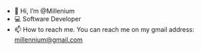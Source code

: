 - 👋 Hi, I’m @Millenium
- 💻 Software Developer
- 📫 How to reach me. You can reach me on my gmail address: millennium@gmail.com

<!---
jackkyjohn/jackkyjohn is a ✨ special ✨ repository because its `README.md` (this file) appears on your GitHub profile.
You can click the Preview link to take a look at your changes.
--->
